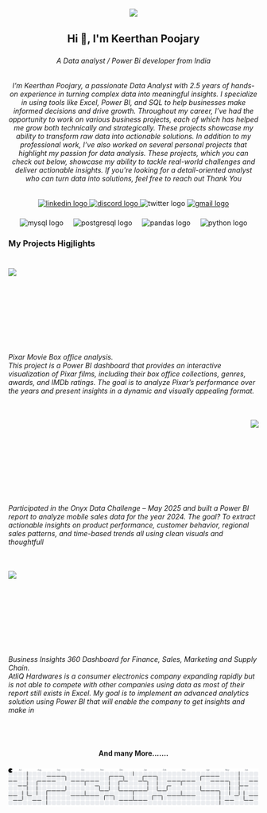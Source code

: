 <br clear="both">

<div align="center">
  <img height="210" src="https://i.pinimg.com/736x/95/fe/7a/95fe7a6efd8ed2054a5552dda2d78731.jpg"  />
</div>

###

<h2 align="center">Hi 👋, I'm Keerthan Poojary</h2>

###

<h6 align="center">A Data analyst / Power Bi developer from India</h6>

###

<h6 align="center">I’m Keerthan Poojary, a passionate Data Analyst with 2.5 years of hands-on experience in turning complex data into meaningful insights. I specialize in using tools like Excel, Power BI, and SQL to help businesses make informed decisions and drive growth. Throughout my career, I’ve had the opportunity to work on various business projects, each of which has helped me grow both technically and strategically. These projects showcase my ability to transform raw data into actionable solutions. In addition to my professional work, I’ve also worked on several personal projects that highlight my passion for data analysis. These projects, which you can check out below, showcase my ability to tackle real-world challenges and deliver actionable insights. If you're looking for a detail-oriented analyst who can turn data into solutions, feel free to reach out Thank You</h6>

###

<div align="center">
  <a href="https://www.linkedin.com/in/keerthan-poojary/" target="_blank">
    <img src="https://raw.githubusercontent.com/maurodesouza/profile-readme-generator/master/src/assets/icons/social/linkedin/default.svg" width="60" height="40" alt="linkedin logo"  />
  </a>
  <a href="keerthangujaran" target="_blank">
    <img src="https://raw.githubusercontent.com/maurodesouza/profile-readme-generator/master/src/assets/icons/social/discord/default.svg" width="60" height="40" alt="discord logo"  />
  </a>
  <img src="https://raw.githubusercontent.com/maurodesouza/profile-readme-generator/master/src/assets/icons/social/twitter/default.svg" width="60" height="40" alt="twitter logo"  />
  <a href="keerthanellikar@gmail.com" target="_blank">
    <img src="https://raw.githubusercontent.com/maurodesouza/profile-readme-generator/master/src/assets/icons/social/gmail/default.svg" width="60" height="40" alt="gmail logo"  />
  </a>
</div>

###

<div align="center">
  <img src="https://cdn.jsdelivr.net/gh/devicons/devicon/icons/mysql/mysql-original.svg" height="40" alt="mysql logo"  />
  <img width="12" />
  <img src="https://cdn.jsdelivr.net/gh/devicons/devicon/icons/postgresql/postgresql-original.svg" height="40" alt="postgresql logo"  />
  <img width="12" />
  <img src="https://cdn.jsdelivr.net/gh/devicons/devicon/icons/pandas/pandas-original.svg" height="40" alt="pandas logo"  />
  <img width="12" />
  <img src="https://cdn.jsdelivr.net/gh/devicons/devicon/icons/python/python-original.svg" height="40" alt="python logo"  />
</div>

###

<h3 align="left">My Projects Higjlights</h3>

###

<br clear="both">

<img align="left" height="150" src="https://images.codebasics.io/filters:format(webp)/fit-in/450x450/uploads/learner-portfolio/projects/thumbnail/132484/67d8ee4173e25/edb3450add.png"  />

###

<br clear="both">

<h6 align="left">Pixar Movie Box office analysis.<br>This project is a Power BI dashboard that provides an interactive visualization of Pixar films, including their box office collections, genres, awards, and IMDb ratings. The goal is to analyze Pixar’s performance over the years and present insights in a dynamic and visually appealing format.</h6>

###

<br clear="both">

<img align="right" height="150" src="https://images.codebasics.io/filters:format(webp)/fit-in/450x450/uploads/learner-portfolio/projects/thumbnail/132484/68392ecf38964/8cd4bb3452.png"  />

###

<br clear="both">

<h6 align="left">Participated in the Onyx Data Challenge – May 2025 and built a Power BI report to analyze mobile sales data for the year 2024. The goal? To extract actionable insights on product performance, customer behavior, regional sales patterns, and time-based trends all using clean visuals and thoughtfull</h6>

###

<br clear="both">

<img align="left" height="150" src="https://images.codebasics.io/filters:format(webp)/fit-in/450x450/uploads/learner-portfolio/projects/thumbnail/132484/67e1679d274ac/aa79d36fe4.png"  />

###

<br clear="both">

<h6 align="left">Business Insights 360 Dashboard for Finance, Sales, Marketing and Supply Chain.<br>AtliQ Hardwares is a consumer electronics company expanding rapidly but is not able to compete with other companies using data as most of their report still exists in Excel. My goal is to implement an advanced analytics solution using Power BI that will enable the company to get insights and make in</h6>

###

<br clear="both">

<h4 align="center">And many More.......</h4>

###

<picture>
  <source media="(prefers-color-scheme: dark)" srcset="https://raw.githubusercontent.com/keerthanpoojaryanalyst/keerthanpoojaryanalyst/output/pacman-contribution-graph-dark.svg">
  <source media="(prefers-color-scheme: light)" srcset="https://raw.githubusercontent.com/keerthanpoojaryanalyst/keerthanpoojaryanalyst/output/pacman-contribution-graph.svg">
  <img alt="pacman contribution graph" src="https://raw.githubusercontent.com/keerthanpoojaryanalyst/keerthanpoojaryanalyst/output/pacman-contribution-graph.svg">
</picture>

###

